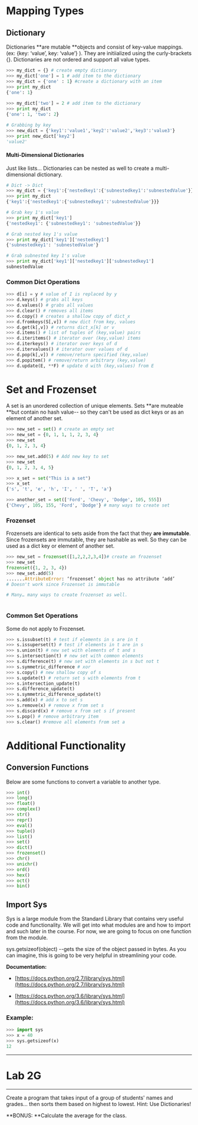 # Mapping Types

## Dictionary

Dictionaries **are mutable **objects and consist of key-value mappings. \(ex: {key: ‘value’, key: ‘value’}  \). They are initiialized using the curly-brackets {}. Dictionaries are not ordered and support all value types.

```py
>>> my_dict = {} # create empty dictionary​
>>> my_dict['one'] = 1 # add item to the dictionary​
>>> my_dict = {'one' : 1} #create a dictionary with an item​
>>> print my_dict​
{'one': 1}​
​
>>> my_dict['two'] = 2 # add item to the dictionary​
>>> print my_dict​
{'one': 1, 'two': 2}​

# Grabbing by key
>>> new_dict = {'key1':'value1','key2':'value2','key3':'value3'}
>>> print new_dict['key2']
'value2'
```

#### Multi-Dimensional Dictionaries

Just like lists... Dictionaries can be nested as well to create a multi-dimensional dictionary.

```py
# Dict -> Dict
>>> my_dict = {'key1':{'nestedkey1':{'subnestedkey1':'subnestedValue'}}}
>>> print my_dict
{'key1':{'nestedkey1':{'subnestedkey1':'subnestedValue'}}}

# Grab key 1's value
>>> print my_dict['key1']
{'nestedkey1': {'subnestedkey1': 'subnestedValue'}}

# Grab nested key 1's value
>>> print my_dict['key1']['nestedkey1']
{'subnestedkey1': 'subnestedValue'}

# Grab subnested key 1's value
>>> print my_dict['key1']['nestedkey1']['subnestedkey1']
subnestedValue
```

### Common Dict Operations

```py
>>> d[i] = y # value of I is replaced by y​
>>> d.keys() # grabs all keys
>>> d.values() # grabs all values
>>> d.clear() # removes all items​
>>> d.copy() # creates a shallow copy of dict_x​
>>> d.fromkeys(S[,v]) # new dict from key, values​
>>> d.get(k[,v]) # returns dict_x[k] or v​
>>> d.items() # list of tuples of (key,value) pairs​
>>> d.iteritems() # iterator over (key,value) items​
>>> d.iterkeys() # iterator over keys of d​
>>> d.itervalues() # iterator over values of d​
>>> d.pop(k[,v]) # remove/return specified (key,value)​
>>> d.popitem() # remove/return arbitrary (key,value)​
>>> d.update(E, **F) # update d with (key,values) from E​​
```

# Set and Frozenset

A set is an unordered collection of unique elements. Sets **are muteable **but contain no hash value-- so they can't be used as dict keys or as an element of another set.

```py
>>> new_set = set() # create an empty set​
>>> new_set = {0, 1, 1, 1, 2, 3, 4} ​
>>> new_set​
{0, 1, 2, 3, 4}​

>>> new_set.add(5) # Add new key to set​
>>> new_set​
{0, 1, 2, 3, 4, 5}​

>>> x_set = set("This is a set")​
>>> x_set​
{'s', 't', 'e', 'h', 'I', ' ', 'T', 'a'}​

>>> another_set = set(['Ford', 'Chevy', 'Dodge', 105, 555])​
{'Chevy', 105, 155, 'Ford', 'Dodge'} # many ways to create set​
```

### Frozenset

Frozensets are identical to sets aside from the fact that they **are immutable**. Since frozensets are immutable, they are hashable as well. So they can be used as a dict key or element of another set.

```py
>>> new_set = frozenset([1,2,2,2,3,4])# create an frozenset​
>>> new_set​
frozenset({1, 2, 3, 4})​
>>> new_set.add(5)​
.......AttributeError: ‘frozenset’ object has no attribute ‘add’​
# Doesn't work since Frozenset is immutable

# Many… many ways to create frozenset as well. ​
​
```

### Common Set Operations

Some do not apply to Frozenset.

```py
>>> s.issubset(t) # test if elements in s are in t​
>>> s.issuperset(t) # test if elements in t are in s​
>>> s.union(t) # new set with elements of t and s​
>>> s.intersection(t) # new set with common elements​
>>> s.difference(t) # new set with elements in s but not t​
>>> s.symmetric_difference # xor​
>>> s.copy() # new shallow copy of s​
>>> s.update(t) # return set s with elements from t​
>>> s.intersection_update(t)​
>>> s.difference_update(t)​
>>> s.symmetric_difference_update(t)​
>>> s.add(x) # add x to set s​
>>> s.remove(x) # remove x from set s​
>>> s.discard(x) # remove x from set s if present​
>>> s.pop() # remove arbitrary item​
>>> s.clear() #remove all elements from set a​
```

# Additional Functionality

## Conversion Functions

Below are some functions to convert a variable to another type.

```py
>>> int()​
>>> long()​
>>> float()​
>>> complex()​
>>> str()​
>>> repr()​
>>> eval()​
>>> tuple()​
>>> list()​
>>> set()​
>>> dict()​
>>> frozenset()​
>>> chr()​
>>> unichr()​
>>> ord()​
>>> hex()​
>>> oct()​
>>> bin()
```

## Import Sys

Sys is a large module from the Standard Library that contains very useful code and functionality. We will get into what modules are and how to import and such later in the course. For now, we are going to focus on one function from the module.

sys.getsizeof\(object\)  --gets the size of the object passed in bytes. As you can imagine, this is going to be very helpful in streamlining your code.

**Documentation:**

* [https://docs.python.org/2.7/library/sys.html](https://docs.python.org/2.7/library/sys.html)​

* [https://docs.python.org/3.6/library/sys.html](https://docs.python.org/3.6/library/sys.html)

### Example:

```py
>>> import sys​
>>> x = 40​
>>> sys.getsizeof(x)​
12​
```

---

# Lab 2G

---

Create a program that takes input of a group of students' names and grades... then sorts them based on highest to lowest. Hint: Use Dictionaries!

**BONUS: **Calculate the average for the class.

